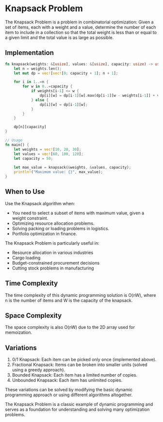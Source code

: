 # Knapsack Problem

The Knapsack Problem is a problem in combinatorial optimization: Given a set of items, each with a weight and a value, determine the number of each item to include in a collection so that the total weight is less than or equal to a given limit and the total value is as large as possible.

## Implementation

```rust
fn knapsack(weights: &[usize], values: &[usize], capacity: usize) -> usize {
    let n = weights.len();
    let mut dp = vec![vec![0; capacity + 1]; n + 1];

    for i in 1..=n {
        for w in 0..=capacity {
            if weights[i-1] <= w {
                dp[i][w] = dp[i-1][w].max(dp[i-1][w - weights[i-1]] + values[i-1]);
            } else {
                dp[i][w] = dp[i-1][w];
            }
        }
    }

    dp[n][capacity]
}

// Usage
fn main() {
    let weights = vec![10, 20, 30];
    let values = vec![60, 100, 120];
    let capacity = 50;
    
    let max_value = knapsack(&weights, &values, capacity);
    println!("Maximum value: {}", max_value);
}
```

## When to Use

Use the Knapsack algorithm when:

- You need to select a subset of items with maximum value, given a weight constraint.
- Optimizing resource allocation problems.
- Solving packing or loading problems in logistics.
- Portfolio optimization in finance.

The Knapsack Problem is particularly useful in:

- Resource allocation in various industries
- Cargo loading
- Budget-constrained procurement decisions
- Cutting stock problems in manufacturing

## Time Complexity

The time complexity of this dynamic programming solution is O(nW), where n is the number of items and W is the capacity of the knapsack.

## Space Complexity

The space complexity is also O(nW) due to the 2D array used for memoization.

## Variations

1. 0/1 Knapsack: Each item can be picked only once (implemented above).
2. Fractional Knapsack: Items can be broken into smaller units (solved using a greedy approach).
3. Bounded Knapsack: Each item has a limited number of copies.
4. Unbounded Knapsack: Each item has unlimited copies.

These variations can be solved by modifying the basic dynamic programming approach or using different algorithms altogether.

The Knapsack Problem is a classic example of dynamic programming and serves as a foundation for understanding and solving many optimization problems.
